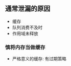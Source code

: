 <style>img {max-width: 400px} .w4{max-width: 400px}.w5{max-width: 500px}</style>



## 通常泄漏的原因
* 缓存
* 队列消费不及时
* 作用域未释放


### 慎将内存当做缓存
* 严格意义的缓存: 有过期策略

